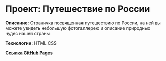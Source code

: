 # Проект: Путешествие по России

**Описание:**
Страничка посвященная путешествию по России, на ней вы можете увидеть небольшую фотогаллерею и описание природных чудес нашей страны

**Технологии:**
HTML CSS

[**Ссылка GitHub Pages**](https://dmitriyvoronchihin.github.io/russian-travel/)